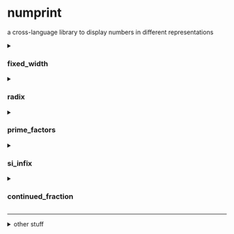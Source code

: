 # numprint

a cross-language library to display numbers in different representations

<details><summary>

### fixed_width </summary>

tries to fit as much information as possible within a limited amount of characters (without resorting to other bases)

</details><details><summary>

### radix </summary>

convert to base 10 (decimal), base 2 (binary), base 12 (dozenal), base 36 (alphanumeric), base 62, base 127, etc etc.

</details><details><summary>

### prime_factors </summary>

convert to prime factors

also supports array output
  
</details><details><summary>

### si_infix </summary>

its hard to explain what this thing does. just look at this:
```
         example          | 4chr | 5char | 6-char 
--------------------------+------+-------+--------
12,345,000                | +12M | +12M3 | +12M34  
-1,234,500                | -1M2 | -1M23 | -1M234  
   123,450                | +M12 | +M123 | +M1234  
   -12,345                | -12k | -12k3 | -12k34  
     1,234.5              | +1k2 | +1k23 | +1k234  
      -123.45             | -k12 | -k123 | -k1234  
        12.345            | +12. | +12.3 | +12.34  
        -1.234,5          | -1.2 | -1.23 | -1.234  
         0.123,45         | +.12 | +.123 | +.1234  
        -0.012,345        | -12m | -12m3 | -12m34  
         0.001,234,5      | +1m2 | +1m23 | +1m234  
        -0.000,123,45     | -m12 | -m123 | -m1234  
         0.000,012,345    | +12μ | +12μ3 | +12μ34  
        -0.000,001,234,5  | -1μ2 | -1μ23 | -1μ234  
         0.000,000,123,45 | +μ12 | +μ123 | +μ1234  
         0.0000000000...1 | +q00 | +q000 | +q0000 (very small but non-zero)
        -0.0000000000...1 | -q00 | -q000 | -q0000 (very small but non-zero)
+9...99999.99999999999999 | +99Q | +999Q | +9999Q (very big)
-9...99999.99999999999999 | -99Q | -999Q | -9999Q (very big)
        +0                | +000 | +0000 | +00000 (positive zero)
        -0                | -000 | -0000 | -00000 (negative zero)
      +inf                | +inf | +inf. | +inf.0 (positive infinity)
      -inf                | -inf | -inf. | -inf.0 (negative infinity)
      qnan                | qnan | qnan. | qnan.0 (quiet nan)
      snan                | snan | snan. | snan.0 (signalling nan)

where:
m = milli  (10^-3)  | k kilo   (10^3)
μ = micro  (10^-6)  | M mega   (10^6)
n = nano   (10^-9)  | G giga   (10^9)
p = pico   (10^-12) | T tera   (10^12)
f = femto  (10^-15) | P peta   (10^15)
a = atto   (10^-18) | E exa    (10^18)
z = zepto  (10^-21) | Z zetta  (10^21)
y = yocto  (10^-24) | Y yotta  (10^24)
r = ronto  (10^-27) | R ronna  (10^27)
q = quecto (10^-30) | Q quetta (10^30)
```

prints numbers using a metric prefix as an infix to encode both the decimal point and the exponent. if that is not enough, it can encode numerals to the mantissa and alphabets to the exponent, with the orders of magnitude between alphabets being the number of characters. 

for predictability, representing numbers larger than `+99Q` as `+Qk1` or `+QQ1` or `+QQQ` will not be implemented.

SI prefix colours are calculated according to hpluv(x,100,76)

links:
https://en.wikipedia.org/wiki/Metric_prefix
https://www.hsluv.org/

i hope that was explanatory... i hope..

in general, a number like `123,450` can be written as `000M123K450.000m000n000` and we simply take n characters from the first significant number (or the SI prefix next to it)

</details><details><summary>

### continued_fraction </summary>

https://en.wikipedia.org/wiki/Continued_fraction

</details>

---

<details><summary>other stuff</summary>



mathy nerd~  
\- [daa](https://github.com/deftasparagusanaconda)
